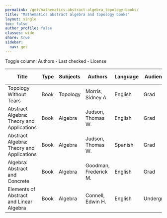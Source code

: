 ```yaml
---
permalink: /get/mathematics-abstract-algebra_topology-books/
title: "Mathematics abstract algebra and topology books"
layout: single
toc: false
author_profile: false
classes: wide
share: true
sidebar:
  nav: get
---
```


<div>
Toggle column: <a class="toggle-vis" data-column="3">Authors</a> - <a class="toggle-vis" data-column="8">Last checked</a> - <a class="toggle-vis" data-column="9">License</a>
</div><table class="display">
<thead>
<tr>
    <th>Title</th>
    <th>Type</th>
    <th>Subjects</th>
    <th>Authors</th>
    <th>Language</th>
    <th>Audience</th>
    <th>Reviews</th>
    <th>URLs</th>
    <th>Last checked</th>
    <th>License</th>
</tr>
</thead>
<tbody>
<tr>
    <td>Topology Without Tears</td>
    <td>Book</td>
    <td>Topology</td>
    <td>Morris, Sidney A.</td>
    <td>English</td>
    <td>Grad</td>
    <td></td>
    <td><a href="http://www.topologywithouttears.net/topbook2023.pdf" target="_blank" class="btn btn--primary">PDF</a><br><a href="https://www.topologywithouttears.net/" target="_blank" class="btn btn--info">Site</a></td>
    <td>2023-11-11</td>
    <td></td>
</tr>
<tr>
    <td>Abstract Algebra: Theory and Applications</td>
    <td>Book</td>
    <td>Algebra</td>
    <td>Judson, Thomas W.</td>
    <td>English</td>
    <td>Grad</td>
    <td></td>
    <td><a href="http://abstract.ups.edu/aata/aata.html" target="_blank" class="btn btn--primary">HTML</a><br><a href="http://abstract.pugetsound.edu/" target="_blank" class="btn btn--info">Site</a></td>
    <td>2023-11-11</td>
    <td>GNU Free Documentation License (GFDL)</td>
</tr>
<tr>
    <td>Abstract Algebra: Theory and Applications</td>
    <td>Book</td>
    <td>Algebra</td>
    <td>Judson, Thomas W.</td>
    <td>Spanish</td>
    <td>Grad</td>
    <td></td>
    <td><a href="http://abstract.pugetsound.edu/aata-es/" target="_blank" class="btn btn--primary">HTML</a><br><a href="http://abstract.pugetsound.edu/" target="_blank" class="btn btn--info">Site</a></td>
    <td>2023-11-11</td>
    <td>GNU Free Documentation License (GFDL)</td>
</tr>
<tr>
    <td>Algebra: Abstract and Concrete</td>
    <td>Book</td>
    <td>Algebra</td>
    <td>Goodman, Frederick M.</td>
    <td>English</td>
    <td>Grad</td>
    <td></td>
    <td><a href="https://homepage.divms.uiowa.edu/~goodman/algebrabook.dir/book.2.6.pdf" target="_blank" class="btn btn--primary">PDF</a><br><a href="https://homepage.divms.uiowa.edu/~goodman/algebrabook.dir/download.htm" target="_blank" class="btn btn--info">Site</a></td>
    <td>2023-11-11</td>
    <td>Personal use</td>
</tr>
<tr>
    <td>Elements of Abstract and Linear Algebra</td>
    <td>Book</td>
    <td>Algebra</td>
    <td>Connell, Edwin H.</td>
    <td>English</td>
    <td>Undergrad</td>
    <td></td>
    <td><a href="https://www.math.miami.edu/~ec/book/book.pdf" target="_blank" class="btn btn--primary">PDF</a><br><a href="https://www.math.miami.edu/~ec/book/" target="_blank" class="btn btn--info">Site</a></td>
    <td>2023-11-11</td>
    <td></td>
</tr>
<tfoot>
<tr>
    <td></td>
    <td></td>
    <td></td>
    <td></td>
    <td></td>
    <td></td>
    <td></td>
    <td></td>
    <td></td>
    <td></td>
</tr>
</tfoot>
</table>

